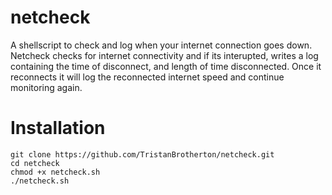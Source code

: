 # netcheck
A shellscript to check and log when your internet connection goes down. Netcheck checks for internet connectivity
and if its interupted, writes a log containing the time of disconnect, and length of time disconnected. 
Once it reconnects it will log the reconnected internet speed and continue monitoring again.
# Installation 

    git clone https://github.com/TristanBrotherton/netcheck.git
    cd netcheck
    chmod +x netcheck.sh
    ./netcheck.sh
